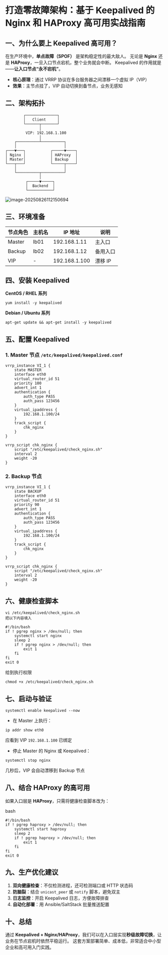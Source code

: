 # 打造零故障架构：基于 Keepalived 的 Nginx 和 HAProxy 高可用实战指南

## 一、为什么要上 Keepalived 高可用？

在生产环境中，**单点故障（SPOF）** 是架构稳定性的最大敌人。 无论是 **Nginx** 还是 **HAProxy**，一旦入口节点宕机，整个业务就会中断。 Keepalived 的作用就是——**让入口节点“永不宕机”**。

- **核心原理**：通过 VRRP 协议在多台服务器之间漂移一个虚拟 IP（VIP）
- **效果**：主节点挂了，VIP 自动切换到备节点，业务无感知



## 二、架构拓扑

```
        ┌──────────────┐
        │   Client     │
        └──────┬───────┘
               │
         VIP: 192.168.1.100
               │
    ┌──────────┴──────────┐
    │                     │
┌───▼───┐           ┌─────▼────┐
│ Nginx │           │ HAProxy  │
│ Master│           │ Backup   │
└───┬───┘           └─────┬────┘
    │                     │
    └──────────┬──────────┘
               │
         ┌─────▼─────┐
         │  Backend  │
         └───────────┘
```

![image-20250826112150694](https://imgoss.xgss.net/picgo-tx2025/image-20250826112150694.png?tx)

## 三、环境准备

| 节点角色 | 主机名 | IP 地址       | 说明     |
| -------- | ------ | ------------- | -------- |
| Master   | lb01   | 192.168.1.11  | 主入口   |
| Backup   | lb02   | 192.168.1.12  | 备用入口 |
| VIP      | -      | 192.168.1.100 | 漂移 IP  |



## 四、安装 Keepalived

**CentOS / RHEL 系列**

```
yum install -y keepalived
```

**Debian / Ubuntu 系列**

```
apt-get update && apt-get install -y keepalived
```



## 五、配置 Keepalived

### 1. Master 节点 `/etc/keepalived/keepalived.conf`

```
vrrp_instance VI_1 {
    state MASTER
    interface eth0
    virtual_router_id 51
    priority 100
    advert_int 1
    authentication {
        auth_type PASS
        auth_pass 123456
    }
    virtual_ipaddress {
        192.168.1.100/24
    }
    track_script {
        chk_nginx
    }
}

vrrp_script chk_nginx {
    script "/etc/keepalived/check_nginx.sh"
    interval 2
    weight -20
}
```

### 2. Backup 节点

```
vrrp_instance VI_1 {
    state BACKUP
    interface eth0
    virtual_router_id 51
    priority 90
    advert_int 1
    authentication {
        auth_type PASS
        auth_pass 123456
    }
    virtual_ipaddress {
        192.168.1.100/24
    }
    track_script {
        chk_nginx
    }
}

vrrp_script chk_nginx {
    script "/etc/keepalived/check_nginx.sh"
    interval 2
    weight -20
}
```



## 六、健康检查脚本

```
vi /etc/keepalived/check_nginx.sh
把以下内容填入
```

```
#!/bin/bash
if ! pgrep nginx > /dev/null; then
    systemctl start nginx
    sleep 2
    if ! pgrep nginx > /dev/null; then
        exit 1
    fi
fi
exit 0
```

给到执行权限

```
chmod +x /etc/keepalived/check_nginx.sh
```

## 七、启动与验证

```
systemctl enable keepalived --now
```

- 在 Master 上执行：

```
ip addr show eth0
```

应看到 VIP `192.168.1.100` 已绑定

- 停止 Master 的 Nginx 或 Keepalived：

```
systemctl stop nginx
```

几秒后，VIP 会自动漂移到 Backup 节点

## 八、结合 HAProxy 的高可用

如果入口层是 **HAProxy**，只需将健康检查脚本改为：

bash

```
#!/bin/bash
if ! pgrep haproxy > /dev/null; then
    systemctl start haproxy
    sleep 2
    if ! pgrep haproxy > /dev/null; then
        exit 1
    fi
fi
exit 0
```



## 九、生产优化建议

1. **双向健康检查**：不仅检测进程，还可检测端口或 HTTP 状态码
2. **防脑裂**：结合 `unicast_peer` 或 `notify` 脚本，避免双主
3. **日志监控**：开启 Keepalived 日志，方便故障排查
4. **自动化部署**：用 Ansible/SaltStack 批量推送配置

## 十、总结

通过 **Keepalived + Nginx/HAProxy**，我们可以在入口层实现**秒级故障切换**，让业务在节点宕机时依然平稳运行。 这套方案部署简单、成本低，非常适合中小型企业和高可用入门实践。

